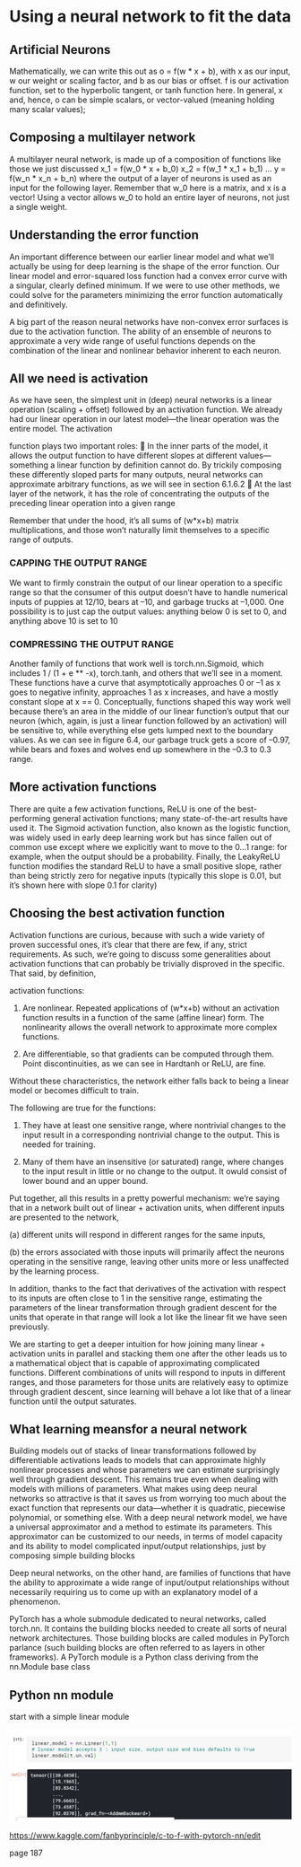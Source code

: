 # Using a neural network to fit the data

## Artificial Neurons 

 Mathematically, we can write this out as o = f(w * x + b), with x as our input, w our
weight or scaling factor, and b as our bias or offset. f is our activation function, set to
the hyperbolic tangent, or tanh function here. In general, x and, hence, o can be simple scalars, or vector-valued (meaning holding many scalar values); 

## Composing a multilayer network

A multilayer neural network, is made up of a composition
of functions like those we just discussed
x_1 = f(w_0 * x + b_0)
x_2 = f(w_1 * x_1 + b_1)
...
y = f(w_n * x_n + b_n)
where the output of a layer of neurons is used as an input for the following layer.
Remember that w_0 here is a matrix, and x is a vector! Using a vector allows w_0 to
hold an entire layer of neurons, not just a single weight. 

## Understanding the error function

An important difference between our earlier linear model and what we’ll actually be
using for deep learning is the shape of the error function. Our linear model and
error-squared loss function had a convex error curve with a singular, clearly defined
minimum. If we were to use other methods, we could solve for the parameters minimizing the error function automatically and definitively. 

A big part of the reason neural networks have non-convex error surfaces is due to
the activation function. The ability of an ensemble of neurons to approximate a very
wide range of useful functions depends on the combination of the linear and nonlinear behavior inherent to each neuron. 

## All we need is activation

As we have seen, the simplest unit in (deep) neural networks is a linear operation
(scaling + offset) followed by an activation function. We already had our linear operation in our latest model—the linear operation was the entire model. The activation

function plays two important roles:
 In the inner parts of the model, it allows the output function to have different
slopes at different values—something a linear function by definition cannot do.
By trickily composing these differently sloped parts for many outputs, neural
networks can approximate arbitrary functions, as we will see in section 6.1.6.2
 At the last layer of the network, it has the role of concentrating the outputs of
the preceding linear operation into a given range

Remember that under the hood, it’s all sums of (w*x+b) matrix multiplications, and those won’t naturally limit themselves to a specific range of outputs.

### CAPPING THE OUTPUT RANGE

We want to firmly constrain the output of our linear operation to a specific range so
that the consumer of this output doesn’t have to handle numerical inputs of puppies
at 12/10, bears at –10, and garbage trucks at –1,000.
 One possibility is to just cap the output values: anything below 0 is set to 0, and anything above 10 is set to 10

### COMPRESSING THE OUTPUT RANGE

Another family of functions that work well is torch.nn.Sigmoid, which includes 1 /
(1 + e ** -x), torch.tanh, and others that we’ll see in a moment. These functions
have a curve that asymptotically approaches 0 or –1 as x goes to negative infinity,
approaches 1 as x increases, and have a mostly constant slope at x == 0. Conceptually,
functions shaped this way work well because there’s an area in the middle of our linear function’s output that our neuron (which, again, is just a linear function followed
by an activation) will be sensitive to, while everything else gets lumped next to the
boundary values. As we can see in figure 6.4, our garbage truck gets a score of –0.97,
while bears and foxes and wolves end up somewhere in the –0.3 to 0.3 range.

## More activation functions

There are quite a few activation functions,
ReLU is one of the best-performing general activation functions; many state-of-the-art results
have used it. The Sigmoid activation function, also known as the logistic function, was
widely used in early deep learning work but has since fallen out of common use
except where we explicitly want to move to the 0…1 range: for example, when the output should be a probability. Finally, the LeakyReLU function modifies the standard
ReLU to have a small positive slope, rather than being strictly zero for negative inputs
(typically this slope is 0.01, but it’s shown here with slope 0.1 for clarity)

## Choosing the best activation function

Activation functions are curious, because with such a wide variety of proven successful
ones, it’s clear that there are few, if any, strict
requirements. As such, we’re going to discuss some generalities about activation functions that can probably be trivially disproved in the specific. That said, by definition,

activation functions:
1. Are nonlinear. Repeated applications of (w*x+b) without an activation function
results in a function of the same (affine linear) form. The nonlinearity allows
the overall network to approximate more complex functions.

2. Are differentiable, so that gradients can be computed through them. Point discontinuities, as we can see in Hardtanh or ReLU, are fine.

Without these characteristics, the network either falls back to being a linear model or
becomes difficult to train.

The following are true for the functions:

1. They have at least one sensitive range, where nontrivial changes to the input
result in a corresponding nontrivial change to the output. This is needed for
training.

2. Many of them have an insensitive (or saturated) range, where changes to the
input result in little or no change to the output. It owuld consist of lower bound and an upper bound.

 Put together, all this results in a pretty powerful mechanism: we’re saying that in a
network built out of linear + activation units, when different inputs are presented to
the network, 

(a) different units will respond in different ranges for the same inputs,

(b) the errors associated with those inputs will primarily affect the neurons operating in the sensitive range, leaving other units more or less unaffected by the learning process.

In addition, thanks to the fact that derivatives of the activation with
respect to its inputs are often close to 1 in the sensitive range, estimating the parameters of the linear transformation through gradient descent for the units that operate
in that range will look a lot like the linear fit we have seen previously.

We are starting to get a deeper intuition for how joining many linear + activation
units in parallel and stacking them one after the other leads us to a mathematical
object that is capable of approximating complicated functions. Different combinations of units will respond to inputs in different ranges, and those parameters for
those units are relatively easy to optimize through gradient descent, since learning will
behave a lot like that of a linear function until the output saturates.

## What learning meansfor a neural network

Building models out of stacks of linear transformations followed by differentiable activations leads to models that can approximate highly nonlinear processes and whose
parameters we can estimate surprisingly well through gradient descent. This remains
true even when dealing with models with millions of parameters. What makes using
deep neural networks so attractive is that it saves us from worrying too much about the
exact function that represents our data—whether it is quadratic, piecewise polynomial, or something else. With a deep neural network model, we have a universal
approximator and a method to estimate its parameters. This approximator can be customized to our needs, in terms of model capacity and its ability to model complicated
input/output relationships, just by composing simple building blocks

Deep neural networks, on the other hand, are families of functions that have
the ability to approximate a wide range of input/output relationships without necessarily requiring us to come up with an explanatory model of a phenomenon.

 PyTorch has a whole submodule dedicated to neural networks, called torch.nn. It
contains the building blocks needed to create all sorts of neural network architectures. Those building blocks are called modules in PyTorch parlance (such building
blocks are often referred to as layers in other frameworks). A PyTorch module is a
Python class deriving from the nn.Module base class

## Python nn module

start with a simple linear module

![](linear_model.png)

https://www.kaggle.com/fanbyprinciple/c-to-f-with-pytorch-nn/edit

page 187





